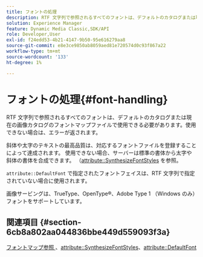 ```yaml
---
title: フォントの処理
description: RTF 文字列で参照されるすべてのフォントは、デフォルトのカタログまたは現在の画像カタログのフォントマップファイルで使用できる必要があります。使用できない場合は、エラーが返されます。
solution: Experience Manager
feature: Dynamic Media Classic,SDK/API
role: Developer,User
exl-id: f24edd53-4b21-4147-9b50-95e616279aa8
source-git-commit: e8e3ce9850ab8059aed81e720574d0c93f867a22
workflow-type: tm+mt
source-wordcount: '133'
ht-degree: 1%

---
```


# フォントの処理{#font-handling}

RTF 文字列で参照されるすべてのフォントは、デフォルトのカタログまたは現在の画像カタログのフォントマップファイルで使用できる必要があります。使用できない場合は、エラーが返されます。

斜体や太字のテキストの最高品質は、対応するフォントファイルを登録することによって達成されます。 使用できない場合、サーバーは標準の書体から太字や斜体の書体を合成できます。 （[attribute::SynthesizeFontStyles](/help/aem-is-ir-api/is-api/image-catalog/image-serving-api-ref/c-image-catalog-reference/c-attributes-reference/r-synthesizefontstyles.md) を参照。

`attribute::DefaultFont` で指定されたフォントフェイスは、RTF 文字列で指定されていない場合に使用されます。

画像サービングは、TrueType、OpenType®、Adobe Type 1 （Windows のみ）フォントをサポートしています。

<!-- THIS APPEARS TO BE VERY OLD OUTDATED INFORMATION; URL IS DEAD TOO ## Photofont&reg; font support {#section-74560ae898cf4708aba4c8b4093f5f00}

Photofont&reg; fonts support `textPs=`, with the following restrictions:

* `\cf` is ignored in text spans that specify a Photofont font; Photofont font faces have predefined colors 
* Synthesized font styles are not supported; use of `\b` and `\i`require corresponding font map entries, otherwise an error is returned 

* Vertical text flow is not supported 
* Photofont fonts with 16-bit images are not supported 
* Photofont fonts with multiple glyphs per image are not supported 
* Naïve color conversion is applied unless the Photofont glyph images embed color profiles; in this case, relative colorimetric render intent and blackpoint compensation are always applied

See [https://www.photofont.com](https://www.photofont.com) for additional information. -->

## 関連項目 {#section-6cb8a802aa044836bbe449d559093f3a}

[ フォントマップ参照 ](../../../../../is-api/image-catalog/image-serving-api-ref/c-image-catalog-reference/c-font-map-reference/c-font-map-reference.md#concept-f81f319d03c646c5a8ef87b3277dd37d)、[attribute::SynthesizeFontStyles](../../../../../is-api/image-catalog/image-serving-api-ref/c-image-catalog-reference/c-attributes-reference/r-synthesizefontstyles.md#reference-1b12ba881b9146c793bcb07407cacb15)、[attribute::DefaultFont](../../../../../is-api/image-catalog/image-serving-api-ref/c-image-catalog-reference/c-attributes-reference/r-defaultfont.md#reference-48b763ac254545e89a25c76ff7581107)
